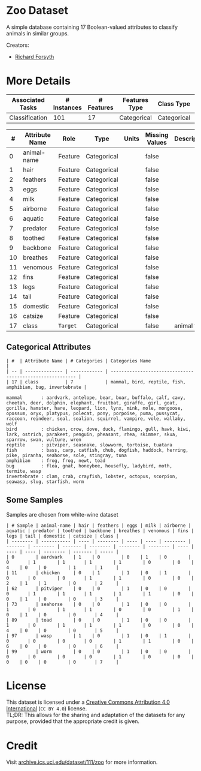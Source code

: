 # Zoo Dataset
A simple database containing 17 Boolean-valued attributes to classify animals in similar groups.

Creators:
  - [Richard Forsyth](https://www.richardsandesforsyth.net)

# More Details
| Associated Tasks | # Instances | # Features | Features Type | Class Type  | Missing Values |
| ---------------- | ----------- | ---------- | ------------- | ----------- | -------------- |
| Classification   | 101         | 17         | Categorical   | Categorical | false          |

| #  | Attribute Name | Role     | Type        | Units | Missing Values | Description |
| -- | -------------- | -------- | ----------- | ----- | -------------- | ----------- |
| 0  | animal-name    | Feature  | Categorical |       | false          |             |
| 1  | hair           | Feature  | Categorical |       | false          |             |
| 2  | feathers       | Feature  | Categorical |       | false          |             |
| 3  | eggs           | Feature  | Categorical |       | false          |             |
| 4  | milk           | Feature  | Categorical |       | false          |             |
| 5  | airborne       | Feature  | Categorical |       | false          |             |
| 6  | aquatic        | Feature  | Categorical |       | false          |             |
| 7  | predator       | Feature  | Categorical |       | false          |             |
| 8  | toothed        | Feature  | Categorical |       | false          |             |
| 9  | backbone       | Feature  | Categorical |       | false          |             |
| 10 | breathes       | Feature  | Categorical |       | false          |             |
| 11 | venomous       | Feature  | Categorical |       | false          |             |
| 12 | fins           | Feature  | Categorical |       | false          |             |
| 13 | legs           | Feature  | Categorical |       | false          |             |
| 14 | tail           | Feature  | Categorical |       | false          |             |
| 15 | domestic       | Feature  | Categorical |       | false          |             |
| 16 | catsize        | Feature  | Categorical |       | false          |             |
| 17 | class          | `Target` | Categorical |       | false          | animal type |

## Categorical Attributes
```
| #  | Attribute Name | # Categories | Categories Name                                           |
| -- | -------------- | ------------ | --------------------------------------------------------- |
| 17 | class          | 7            | mammal, bird, reptile, fish, amphibian, bug, invertebrate |

mammal       : aardvark, antelope, bear, boar, buffalo, calf, cavy, cheetah, deer, dolphin, elephant, fruitbat, giraffe, girl, goat, gorilla, hamster, hare, leopard, lion, lynx, mink, mole, mongoose, opossum, oryx, platypus, polecat, pony, porpoise, puma, pussycat, raccoon, reindeer, seal, sealion, squirrel, vampire, vole, wallaby, wolf
bird         : chicken, crow, dove, duck, flamingo, gull, hawk, kiwi, lark, ostrich, parakeet, penguin, pheasant, rhea, skimmer, skua, sparrow, swan, vulture, wren
reptile      : pitviper, seasnake, slowworm, tortoise, tuatara
fish         : bass, carp, catfish, chub, dogfish, haddock, herring, pike, piranha, seahorse, sole, stingray, tuna
amphibian    : frog, frog, newt, toad
bug          : flea, gnat, honeybee, housefly, ladybird, moth, termite, wasp
invertebrate : clam, crab, crayfish, lobster, octopus, scorpion, seawasp, slug, starfish, worm
```

## Some Samples
Samples are chosen from white-wine dataset
```
| # Sample | animal-name | hair | feathers | eggs | milk | airborne | aquatic | predator | toothed | backbone | breathes | venomous | fins | legs | tail | domestic | catsize | class |
| -------- | ----------- | ---- | -------- | ---- | ---- | -------- | ------- | -------- | ------- | -------- | -------- | -------- | ---- | ---- | ---- | -------- | ------- | ----- |
| 0        | aardvark    | 1    | 0        | 0    | 1    | 0        | 0       | 1        | 1       | 1        | 1        | 0        | 0    | 4    | 0    | 0        | 1       | 1     |
| 11       | chicken     | 0    | 1        | 1    | 0    | 1        | 0       | 0        | 0       | 1        | 1        | 0        | 0    | 2    | 1    | 1        | 0       | 2     |
| 62       | pitviper    | 0    | 0        | 1    | 0    | 0        | 0       | 1        | 1       | 1        | 1        | 1        | 0    | 0    | 1    | 0        | 0       | 3     |
| 73       | seahorse    | 0    | 0        | 1    | 0    | 0        | 1       | 0        | 1       | 1        | 0        | 0        | 1    | 0    | 1    | 0        | 0       | 4     |
| 89       | toad        | 0    | 0        | 1    | 0    | 0        | 1       | 0        | 1       | 1        | 1        | 0        | 0    | 4    | 0    | 0        | 0       | 5     |
| 97       | wasp        | 1    | 0        | 1    | 0    | 1        | 0       | 0        | 0       | 0        | 1        | 1        | 0    | 6    | 0    | 0        | 0       | 6     |
| 99       | worm        | 0    | 0        | 1    | 0    | 0        | 0       | 0        | 0       | 0        | 1        | 0        | 0    | 0    | 0    | 0        | 0       | 7     |
```

# License
This dataset is licensed under a [Creative Commons Attribution 4.0 International](https://creativecommons.org/licenses/by/4.0/legalcode) (`CC BY 4.0`) license.  
TL;DR: This allows for the sharing and adaptation of the datasets for any purpose, provided that the appropriate credit is given.

# Credit
Visit [archive.ics.uci.edu/dataset/111/zoo](https://archive.ics.uci.edu/dataset/111/zoo) for more information.